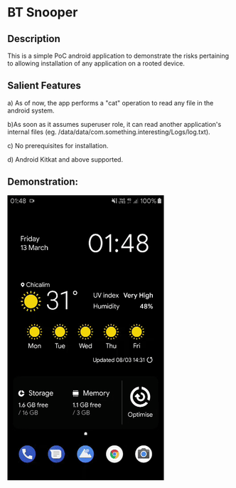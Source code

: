 <h1>BT Snooper</h1>

<h2>Description</h2>
This is a simple PoC android application to demonstrate the risks pertaining to allowing installation of any application on a rooted device.

<h2>Salient Features</h2>   
   
a) As of now, the app performs a "cat" operation to read any file in the android system.    

b)As soon as it assumes superuser role, it can read another application's internal files (eg. /data/data/com.something.interesting/Logs/log.txt).  

c) No prerequisites for installation.   

d) Android Kitkat and above supported.  

<h2>Demonstration:</h2>

![Alt Text](https://github.com/bhaskar-codes-121/BT-Snooper/blob/master/demo.gif)
